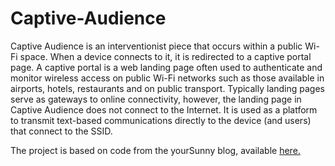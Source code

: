 # Captive-Audience

Captive Audience is an interventionist piece that occurs within a public Wi-Fi space. When a device connects to it, it is redirected to a captive portal page. A captive portal is a web landing page often used to authenticate and monitor wireless access on public Wi-Fi networks such as those available in airports, hotels, restaurants and on public transport. Typically landing pages serve as gateways to online connectivity, however, the landing page in Captive Audience does not connect to the Internet. It is used as a platform to transmit text-based communications directly to the device (and users) that connect to the SSID.

The project is based on code from the yourSunny blog, available [here.](https://yoursunny.com/t/2017/freewifi/) 
